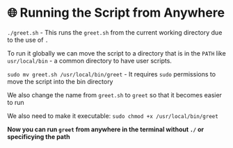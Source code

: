 # 🌐 Running the Script from Anywhere

`./greet.sh` - This runs the `greet.sh` from the current working directory due to the use of `.`

To run it globally we can move the script to a directory that is in the `PATH` like `usr/local/bin` - a common directory to have user scripts.

`sudo mv greet.sh /usr/local/bin/greet` - It requires `sudo` permissions to move the script into the bin directory

We also change the name from `greet.sh` to `greet` so that it becomes easier to run

We also need to make it executable: `sudo chmod +x /usr/local/bin/greet`

**Now you can run `greet` from anywhere in the terminal without `./` or specificying the path**

